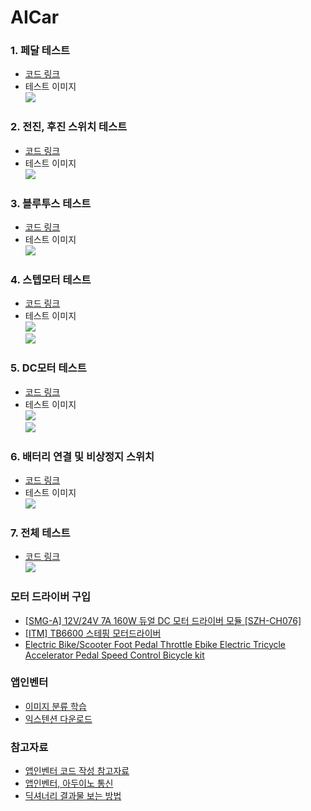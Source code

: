 # AICar

### 1. 페달 테스트  
* [코드 링크](https://github.com/mtinet/AICar/blob/master/code/1.%20pedal.ino)  
* 테스트 이미지  
![](https://github.com/mtinet/AICar/blob/master/image/Slide1.jpg?raw=true) 

### 2. 전진, 후진 스위치 테스트  
* [코드 링크](https://github.com/mtinet/AICar/blob/master/code/2.%20switch.ino)  
* 테스트 이미지  
![](https://github.com/mtinet/AICar/blob/master/image/Slide2.jpg?raw=true) 

### 3. 블루투스 테스트  
* [코드 링크](https://github.com/mtinet/AICar/blob/master/code/3.%20bluetooth.ino)  
* 테스트 이미지  
![](https://github.com/mtinet/AICar/blob/master/image/Slide3.jpg?raw=true)  

### 4. 스텝모터 테스트  
* [코드 링크](https://github.com/mtinet/AICar/blob/master/code/4.%20stepMotor.ino)  
* 테스트 이미지  
![](https://github.com/mtinet/autonomousCar/blob/master/image/stepMotorCircuit.jpg?raw=true)  
![](https://github.com/mtinet/AICar/blob/master/image/Slide4.jpg?raw=true) 

### 5. DC모터 테스트  
* [코드 링크]()  
* 테스트 이미지  
![](https://github.com/mtinet/AICar/blob/master/image/Slide5.jpg?raw=true)  
![](https://github.com/mtinet/AICar/blob/master/image/Slide6.jpg?raw=true) 

### 6. 배터리 연결 및 비상정지 스위치 
* [코드 링크]()  
* 테스트 이미지  
![](https://github.com/mtinet/AICar/blob/master/image/Slide7.jpg?raw=true) 

### 7. 전체 테스트  
* [코드 링크](https://github.com/mtinet/AICar/blob/master/code/1.%20buttonVoiceVisionCar_miniboard.ino)  
![](https://github.com/mtinet/AICar/blob/master/image/Slide8.jpg?raw=true)  

### 모터 드라이버 구입  
* [[SMG-A] 12V/24V 7A 160W 듀얼 DC 모터 드라이버 모듈 [SZH-CH076]](https://www.devicemart.co.kr/goods/view?no=1361692)  
* [[ITM] TB6600 스테핑 모터드라이버](https://www.devicemart.co.kr/goods/view?no=10894384)  
* [Electric Bike/Scooter Foot Pedal Throttle Ebike Electric Tricycle Accelerator Pedal Speed Control Bicycle kit](https://www.aliexpress.com/item/32916923695.html?spm=a2g0o.cart.0.0.6cd43c00q48Iys&mp=1)  

### 앱인벤터  
* [이미지 분류 학습](https://classifier.appinventor.mit.edu/)  
* [익스텐션 다운로드](https://mit-cml.github.io/extensions/)  

### 참고자료  
* [앱인벤터 코드 작성 참고자료](http://blog.naver.com/PostView.nhn?blogId=kids_power&logNo=221368450791&parentCategoryNo=&categoryNo=42&viewDate=&isShowPopularPosts=true&from=search)  
* [앱인벤터, 아두이노 통신](http://sanguru.me/arduino009/) 
* [딕셔너리 결과물 보는 방법](http://ai2.appinventor.mit.edu/reference/blocks/dictionaries.html#get-value-at-key-path)  
